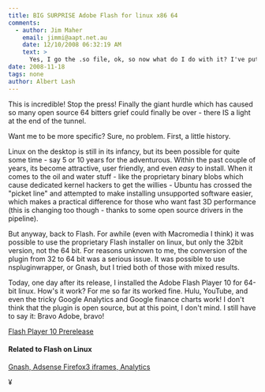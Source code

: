 ```yaml
---
title: BIG SURPRISE Adobe Flash for linux x86 64
comments:
  - author: Jim Maher
    email: jimmi@aapt.net.au
    date: 12/10/2008 06:32:19 AM
    text: >
      Yes, I go the .so file, ok, so now what do I do with it? I've put it in quite a few directories, and it does nothing.<br/><br/>Jim
date: 2008-11-18
tags: none
author: Albert Lash
---
```

This is incredible! Stop the press! Finally the giant hurdle which has caused so many open source 64 bitters grief could finally be over - there IS a light at the end of the tunnel.

Want me to be more specific? Sure, no problem. First, a little history.

Linux on the desktop is still in its infancy, but its been possible for quite some time - say 5 or 10 years for the adventurous. Within the past couple of years, its become attractive, user friendly, and even <em>easy</em> to install. When it comes to the oil and water stuff - like the proprietary binary blobs which cause dedicated kernel hackers to get the willies - Ubuntu has crossed the "picket line" and attempted to make installing unsupported software easier, which makes a practical difference for those who want fast 3D performance (this is changing too though - thanks to some open source drivers in the pipeline).

But anyway, back to Flash. For awhile (even with Macromedia I think) it was possible to use the proprietary Flash installer on linux, but only the 32bit version, not the 64 bit. For reasons unknown to me, the conversion of the plugin from 32 to 64 bit was a serious issue. It was possible to use nspluginwrapper, or Gnash, but I tried both of those with mixed results.

Today, one day after its release, I installed the Adobe Flash Player 10 for 64-bit linux. How's it work? For me so far its worked fine. Hulu, YouTube, and even the tricky Google Analytics and Google finance charts work! I don't think that the plugin is open source, but at this point, I don't mind. I still have to say it: Bravo Adobe, bravo!

<a href="http://labs.adobe.com/downloads/flashplayer10.html">Flash Player 10 Prerelease</a>
<h4>Related to Flash on Linux</h4>

<a href="http://www.docunext.com/2008/05/gnash-adsense-iframes-and-analytics/">Gnash, Adsense Firefox3 iframes, Analytics</a>

¥

